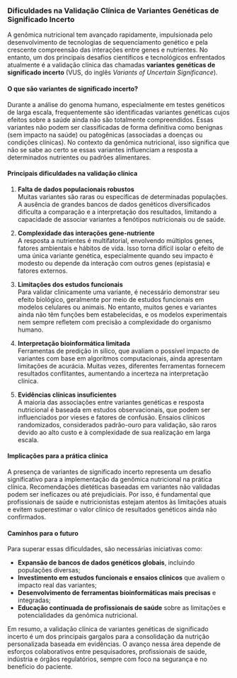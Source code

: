 
### Dificuldades na Validação Clínica de Variantes Genéticas de Significado Incerto

A genômica nutricional tem avançado rapidamente, impulsionada pelo desenvolvimento de tecnologias de sequenciamento genético e pela crescente compreensão das interações entre genes e nutrientes. No entanto, um dos principais desafios científicos e tecnológicos enfrentados atualmente é a validação clínica das chamadas **variantes genéticas de significado incerto** (VUS, do inglês *Variants of Uncertain Significance*).

#### O que são variantes de significado incerto?

Durante a análise do genoma humano, especialmente em testes genéticos de larga escala, frequentemente são identificadas variantes genéticas cujos efeitos sobre a saúde ainda não são totalmente compreendidos. Essas variantes não podem ser classificadas de forma definitiva como benignas (sem impacto na saúde) ou patogênicas (associadas a doenças ou condições clínicas). No contexto da genômica nutricional, isso significa que não se sabe ao certo se essas variantes influenciam a resposta a determinados nutrientes ou padrões alimentares.

#### Principais dificuldades na validação clínica

1. **Falta de dados populacionais robustos**  
   Muitas variantes são raras ou específicas de determinadas populações. A ausência de grandes bancos de dados genéticos diversificados dificulta a comparação e a interpretação dos resultados, limitando a capacidade de associar variantes a fenótipos nutricionais ou de saúde.

2. **Complexidade das interações gene-nutriente**  
   A resposta a nutrientes é multifatorial, envolvendo múltiplos genes, fatores ambientais e hábitos de vida. Isso torna difícil isolar o efeito de uma única variante genética, especialmente quando seu impacto é modesto ou depende da interação com outros genes (epistasia) e fatores externos.

3. **Limitações dos estudos funcionais**  
   Para validar clinicamente uma variante, é necessário demonstrar seu efeito biológico, geralmente por meio de estudos funcionais em modelos celulares ou animais. No entanto, muitos genes e variantes ainda não têm funções bem estabelecidas, e os modelos experimentais nem sempre refletem com precisão a complexidade do organismo humano.

4. **Interpretação bioinformática limitada**  
   Ferramentas de predição in silico, que avaliam o possível impacto de variantes com base em algoritmos computacionais, ainda apresentam limitações de acurácia. Muitas vezes, diferentes ferramentas fornecem resultados conflitantes, aumentando a incerteza na interpretação clínica.

5. **Evidências clínicas insuficientes**  
   A maioria das associações entre variantes genéticas e resposta nutricional é baseada em estudos observacionais, que podem ser influenciados por vieses e fatores de confusão. Ensaios clínicos randomizados, considerados padrão-ouro para validação, são raros devido ao alto custo e à complexidade de sua realização em larga escala.

#### Implicações para a prática clínica

A presença de variantes de significado incerto representa um desafio significativo para a implementação da genômica nutricional na prática clínica. Recomendações dietéticas baseadas em variantes não validadas podem ser ineficazes ou até prejudiciais. Por isso, é fundamental que profissionais de saúde e nutricionistas estejam atentos às limitações atuais e evitem superestimar o valor clínico de resultados genéticos ainda não confirmados.

#### Caminhos para o futuro

Para superar essas dificuldades, são necessárias iniciativas como:

- **Expansão de bancos de dados genéticos globais**, incluindo populações diversas;
- **Investimento em estudos funcionais e ensaios clínicos** que avaliem o impacto real das variantes;
- **Desenvolvimento de ferramentas bioinformáticas mais precisas** e integradas;
- **Educação continuada de profissionais de saúde** sobre as limitações e potencialidades da genômica nutricional.

Em resumo, a validação clínica de variantes genéticas de significado incerto é um dos principais gargalos para a consolidação da nutrição personalizada baseada em evidências. O avanço nessa área depende de esforços colaborativos entre pesquisadores, profissionais de saúde, indústria e órgãos regulatórios, sempre com foco na segurança e no benefício do paciente.
```
